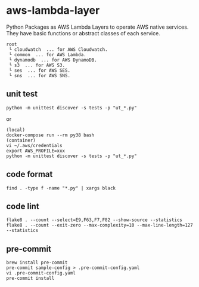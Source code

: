# aws-lambda-layer

Python Packages as AWS Lambda Layers to operate AWS native services. They have basic functions or abstract classes of each service.

```
root
 └ cloudwatch  ... for AWS Cloudwatch.
 └ common  ... for AWS Lambda.
 └ dynamodb  ... for AWS DynamoDB.
 └ s3  ... for AWS S3.
 └ ses  ... for AWS SES.
 └ sns  ... for AWS SNS.
```

## unit test

```
python -m unittest discover -s tests -p "ut_*.py"
```

or

```
(local)
docker-compose run --rm py38 bash
(container)
vi ~/.aws/credentials
export AWS_PROFILE=xxx
python -m unittest discover -s tests -p "ut_*.py"
```

## code format

```
find . -type f -name "*.py" | xargs black
```

## code lint

```
flake8 . --count --select=E9,F63,F7,F82 --show-source --statistics
flake8 . --count --exit-zero --max-complexity=10 --max-line-length=127 --statistics
```

## pre-commit

```
brew install pre-commit
pre-commit sample-config > .pre-commit-config.yaml
vi .pre-commit-config.yaml
pre-commit install
```
